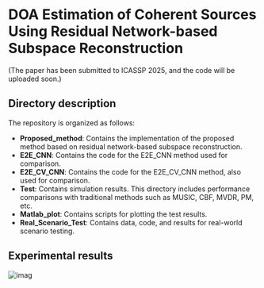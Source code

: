 # DOA Estimation of Coherent Sources Using Residual Network-based Subspace Reconstruction

(The paper has been submitted to ICASSP 2025, and the code will be uploaded soon.)

## Directory description

The repository is organized as follows:

- **Proposed_method**: Contains the implementation of the proposed method based on residual network-based subspace reconstruction.
- **E2E_CNN**: Contains the code for the E2E_CNN method used for comparison.
- **E2E_CV_CNN**: Contains the code for the E2E_CV_CNN method, also used for comparison.
- **Test**: Contains simulation results. This directory includes performance comparisons with traditional methods such as MUSIC, CBF, MVDR, PM, etc.
- **Matlab_plot**: Contains scripts for plotting the test results.
- **Real_Scenario_Test**: Contains data, code, and results for real-world scenario testing.

## Experimental results
![imag](https://github.com/GG66GG33/DOA1/tree/main/Real_Scenario_Test/Practical_scenary.png)

